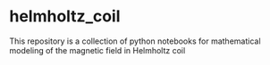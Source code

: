 # helmholtz_coil
This repository is a collection of python notebooks for mathematical modeling of the magnetic field in Helmholtz coil 
